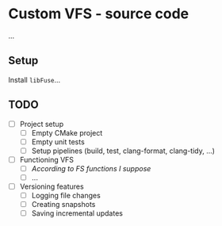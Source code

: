 # Custom VFS - source code

...

## Setup

Install `libFuse`...

## TODO

- [ ] Project setup
  - [ ] Empty CMake project
  - [ ] Empty unit tests
  - [ ] Setup pipelines (build, test, clang-format, clang-tidy, ...)
- [ ] Functioning VFS
  - [ ] *According to FS functions I suppose*
  - [ ] ...
- [ ] Versioning features
  - [ ] Logging file changes 
  - [ ] Creating snapshots
  - [ ] Saving incremental updates